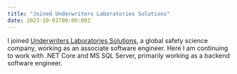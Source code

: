 ```yaml
---
title: "Joined Underwriters Laboratories Solutions"
date: 2023-10-01T00:00:00Z
---
```


I joined [Underwriters Laboratories Solutions](https://www.ul.com/), a global safety science company, working as an associate software engineer.
Here I am continuing to work with .NET Core and MS SQL Server, primarily working as a backend software engineer.